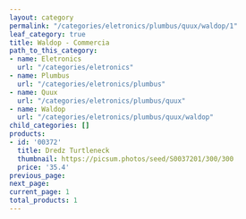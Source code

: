 ```yaml
---
layout: category
permalink: "/categories/eletronics/plumbus/quux/waldop/1"
leaf_category: true
title: Waldop - Commercia
path_to_this_category:
- name: Eletronics
  url: "/categories/eletronics"
- name: Plumbus
  url: "/categories/eletronics/plumbus"
- name: Quux
  url: "/categories/eletronics/plumbus/quux"
- name: Waldop
  url: "/categories/eletronics/plumbus/quux/waldop"
child_categories: []
products:
- id: '00372'
  title: Dredz Turtleneck
  thumbnail: https://picsum.photos/seed/S0037201/300/300
  price: '35.4'
previous_page: 
next_page: 
current_page: 1
total_products: 1
---
```

